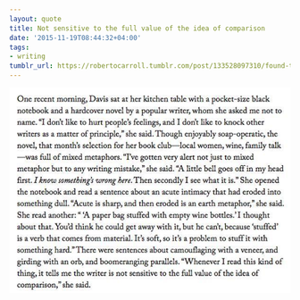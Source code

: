 ```yaml
---
layout: quote
title: Not sensitive to the full value of the idea of comparison
date: '2015-11-19T08:44:32+04:00'
tags:
- writing
tumblr_url: https://robertocarroll.tumblr.com/post/133528097310/found-this-on-my-desktop-think-i-dragged-it-from
---
```

<img src="/images/quotes/tumblr_ny2e68hGUl1u0ytjpo1_1280.jpg"/>
